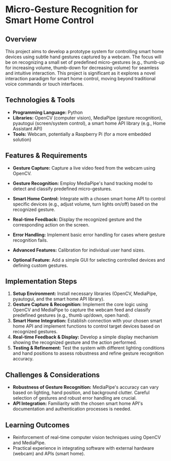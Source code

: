 # Micro-Gesture Recognition for Smart Home Control

## Overview
This project aims to develop a prototype system for controlling smart home devices using subtle hand gestures captured by a webcam.  The focus will be on recognizing a small set of predefined micro-gestures (e.g., thumb-up for increasing volume, thumb-down for decreasing volume) for seamless and intuitive interaction.  This project is significant as it explores a novel interaction paradigm for smart home control, moving beyond traditional voice commands or touch interfaces.

## Technologies & Tools
- **Programming Language:** Python
- **Libraries:** OpenCV (computer vision), MediaPipe (gesture recognition),  pyautogui (screen/system control),  a smart home API library (e.g., Home Assistant API)
- **Tools:** Webcam,  potentially a Raspberry Pi (for a more embedded solution)

## Features & Requirements
- **Gesture Capture:**  Capture a live video feed from the webcam using OpenCV.
- **Gesture Recognition:** Employ MediaPipe's hand tracking model to detect and classify predefined micro-gestures.
- **Smart Home Control:** Integrate with a chosen smart home API to control specific devices (e.g., adjust volume, turn lights on/off) based on the recognized gesture.
- **Real-time Feedback:** Display the recognized gesture and the corresponding action on the screen.
- **Error Handling:**  Implement basic error handling for cases where gesture recognition fails.

- **Advanced Features:**  Calibration for individual user hand sizes.
- **Optional Feature:** Add a simple GUI for selecting controlled devices and defining custom gestures.

## Implementation Steps
1. **Setup Environment:** Install necessary libraries (OpenCV, MediaPipe, pyautogui, and the smart home API library).
2. **Gesture Capture & Recognition:** Implement the core logic using OpenCV and MediaPipe to capture the webcam feed and classify predefined gestures (e.g., thumb up/down, open hand).
3. **Smart Home Integration:**  Establish connection with your chosen smart home API and implement functions to control target devices based on recognized gestures.
4. **Real-time Feedback & Display:** Develop a simple display mechanism showing the recognized gesture and the action performed.
5. **Testing & Refinement:** Test the system with different lighting conditions and hand positions to assess robustness and refine gesture recognition accuracy.

## Challenges & Considerations
- **Robustness of Gesture Recognition:**  MediaPipe's accuracy can vary based on lighting, hand position, and background clutter. Careful selection of gestures and robust error handling are crucial.
- **API Integration:**  Familiarity with the chosen smart home API's documentation and authentication processes is needed.

## Learning Outcomes
- Reinforcement of real-time computer vision techniques using OpenCV and MediaPipe.
- Practical experience in integrating software with external hardware (webcam) and APIs (smart home).

